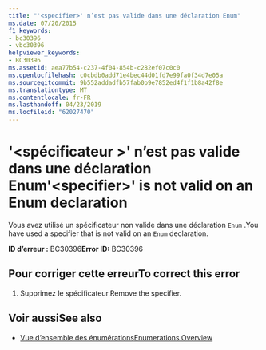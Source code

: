```yaml
---
title: "'<specifier>' n’est pas valide dans une déclaration Enum"
ms.date: 07/20/2015
f1_keywords:
- bc30396
- vbc30396
helpviewer_keywords:
- BC30396
ms.assetid: aea77b54-c237-4f04-854b-c282ef07c0c0
ms.openlocfilehash: c0cbdb0add71e4bec44d01fd7e99fa0f34d7e05a
ms.sourcegitcommit: 9b552addadfb57fab0b9e7852ed4f1f1b8a42f8e
ms.translationtype: MT
ms.contentlocale: fr-FR
ms.lasthandoff: 04/23/2019
ms.locfileid: "62027470"
---
```

# <a name="specifier-is-not-valid-on-an-enum-declaration"></a><span data-ttu-id="372f7-102">'\<spécificateur >' n’est pas valide dans une déclaration Enum</span><span class="sxs-lookup"><span data-stu-id="372f7-102">'\<specifier>' is not valid on an Enum declaration</span></span>
<span data-ttu-id="372f7-103">Vous avez utilisé un spécificateur non valide dans une déclaration `Enum` .</span><span class="sxs-lookup"><span data-stu-id="372f7-103">You have used a specifier that is not valid on an `Enum` declaration.</span></span>  
  
 <span data-ttu-id="372f7-104">**ID d’erreur :** BC30396</span><span class="sxs-lookup"><span data-stu-id="372f7-104">**Error ID:** BC30396</span></span>  
  
## <a name="to-correct-this-error"></a><span data-ttu-id="372f7-105">Pour corriger cette erreur</span><span class="sxs-lookup"><span data-stu-id="372f7-105">To correct this error</span></span>  
  
1. <span data-ttu-id="372f7-106">Supprimez le spécificateur.</span><span class="sxs-lookup"><span data-stu-id="372f7-106">Remove the specifier.</span></span>  
  
## <a name="see-also"></a><span data-ttu-id="372f7-107">Voir aussi</span><span class="sxs-lookup"><span data-stu-id="372f7-107">See also</span></span>

- [<span data-ttu-id="372f7-108">Vue d’ensemble des énumérations</span><span class="sxs-lookup"><span data-stu-id="372f7-108">Enumerations Overview</span></span>](../../visual-basic/programming-guide/language-features/constants-enums/enumerations-overview.md)
